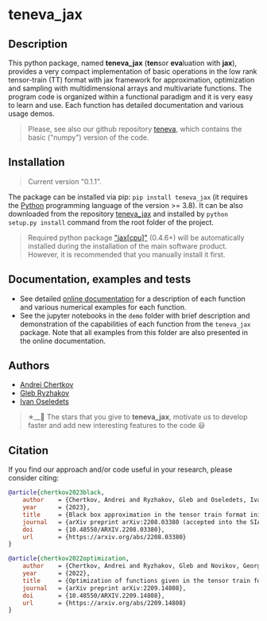 # teneva_jax


## Description

This python package, named **teneva_jax** (**ten**sor **eva**luation with **jax**), provides a very compact implementation of basic operations in the low rank tensor-train (TT) format with jax framework for approximation, optimization and sampling with multidimensional arrays and multivariate functions. The program code is organized within a functional paradigm and it is very easy to learn and use. Each function has detailed documentation and various usage demos.

> Please, see also our github repository [teneva](https://github.com/AndreiChertkov/teneva), which contains the basic ("numpy") version of the code.


## Installation

> Current version "0.1.1".

The package can be installed via pip: `pip install teneva_jax` (it requires the [Python](https://www.python.org) programming language of the version >= 3.8). It can be also downloaded from the repository [teneva_jax](https://github.com/AndreiChertkov/teneva_jax) and installed by `python setup.py install` command from the root folder of the project.

> Required python package ["jax[cpu]"](https://github.com/google/jax) (0.4.6+) will be automatically installed during the installation of the main software product. However, it is recommended that you manually install it first.


## Documentation, examples and tests

- See detailed [online documentation](https://teneva-jax.readthedocs.io) for a description of each function and various numerical examples for each function.
- See the jupyter notebooks in the `demo` folder with brief description and demonstration of the capabilities of each function from the `teneva_jax` package. Note that all examples from this folder are also presented in the online documentation.


## Authors

- [Andrei Chertkov](https://github.com/AndreiChertkov)
- [Gleb Ryzhakov](https://github.com/G-Ryzhakov)
- [Ivan Oseledets](https://github.com/oseledets)

> ✭__🚂  The stars that you give to **teneva_jax**, motivate us to develop faster and add new interesting features to the code 😃


## Citation

If you find our approach and/or code useful in your research, please consider citing:

```bibtex
@article{chertkov2023black,
    author    = {Chertkov, Andrei and Ryzhakov, Gleb and Oseledets, Ivan},
    year      = {2023},
    title     = {Black box approximation in the tensor train format initialized by ANOVA decomposition},
    journal   = {arXiv preprint arXiv:2208.03380 (accepted into the SIAM Journal on Scientific Computing)},
    doi       = {10.48550/ARXIV.2208.03380},
    url       = {https://arxiv.org/abs/2208.03380}
}
```

```bibtex
@article{chertkov2022optimization,
    author    = {Chertkov, Andrei and Ryzhakov, Gleb and Novikov, Georgii and Oseledets, Ivan},
    year      = {2022},
    title     = {Optimization of functions given in the tensor train format},
    journal   = {arXiv preprint arXiv:2209.14808},
    doi       = {10.48550/ARXIV.2209.14808},
    url       = {https://arxiv.org/abs/2209.14808}
}
```
